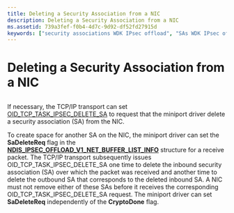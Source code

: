 ```yaml
---
title: Deleting a Security Association from a NIC
description: Deleting a Security Association from a NIC
ms.assetid: 739a3fef-f0b4-4d7c-9d92-df52fd27915d
keywords: ["security associations WDK IPsec offload", "SAs WDK IPsec offload", "ESP-protected packets WDK IPsec offload , security associations", "AH-protected packets WDK IPsec offload , security associations"]
---
```


# Deleting a Security Association from a NIC


## <a href="" id="ddk-deleting-a-security-association-from-a-nic-ng"></a>


If necessary, the TCP/IP transport can set [OID\_TCP\_TASK\_IPSEC\_DELETE\_SA](https://msdn.microsoft.com/library/windows/hardware/ff569810) to request that the miniport driver delete a security association (SA) from the NIC.

To create space for another SA on the NIC, the miniport driver can set the **SaDeleteReq** flag in the [**NDIS\_IPSEC\_OFFLOAD\_V1\_NET\_BUFFER\_LIST\_INFO**](https://msdn.microsoft.com/library/windows/hardware/ff565801) structure for a receive packet. The TCP/IP transport subsequently issues OID\_TCP\_TASK\_IPSEC\_DELETE\_SA one time to delete the inbound security association (SA) over which the packet was received and another time to delete the outbound SA that corresponds to the deleted inbound SA. A NIC must not remove either of these SAs before it receives the corresponding OID\_TCP\_TASK\_IPSEC\_DELETE\_SA request. The miniport driver can set **SaDeleteReq** independently of the **CryptoDone** flag.

 

 





